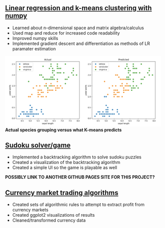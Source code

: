 
## [Linear regression and k-means clustering with numpy](https://github.com/rluedde/ml_algorithms)
* Learned about n-dimensional space and matrix algebra/calculus
* Used map and reduce for increased code readability
* Improved numpy skills
* Implemented gradient descent and differentiation as methods of LR paramater estimation

![](/images/k_means_visual.png)
**Actual species grouping versus what K-means predicts**

## [Sudoku solver/game](https://github.com/rluedde/sudoku)
* Implemented a backtracking algorithm to solve sudoku puzzles
* Created a visualization of the backtracking algorithm
* Created a simple UI so the game is playable as well

**POSSIBLY LINK TO ANOTHER GITHUB PAGES SITE FOR THIS PROJECT?**

## [Currency market trading algorithms](images/poster.pdf)
* Created sets of algorithmic rules to attempt to extract profit from currency markets
* Created ggplot2 visualizations of results
* Cleaned/transformed currency data 
